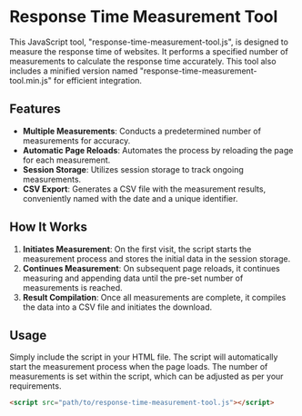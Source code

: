 # Response Time Measurement Tool

This JavaScript tool, "response-time-measurement-tool.js", is designed to measure the response time of websites. It performs a specified number of measurements to calculate the response time accurately. This tool also includes a minified version named "response-time-measurement-tool.min.js" for efficient integration.

## Features

- **Multiple Measurements**: Conducts a predetermined number of measurements for accuracy.
- **Automatic Page Reloads**: Automates the process by reloading the page for each measurement.
- **Session Storage**: Utilizes session storage to track ongoing measurements.
- **CSV Export**: Generates a CSV file with the measurement results, conveniently named with the date and a unique identifier.

## How It Works

1. **Initiates Measurement**: On the first visit, the script starts the measurement process and stores the initial data in the session storage.
2. **Continues Measurement**: On subsequent page reloads, it continues measuring and appending data until the pre-set number of measurements is reached.
3. **Result Compilation**: Once all measurements are complete, it compiles the data into a CSV file and initiates the download.

## Usage

Simply include the script in your HTML file. The script will automatically start the measurement process when the page loads. The number of measurements is set within the script, which can be adjusted as per your requirements.

```html
<script src="path/to/response-time-measurement-tool.js"></script>
````